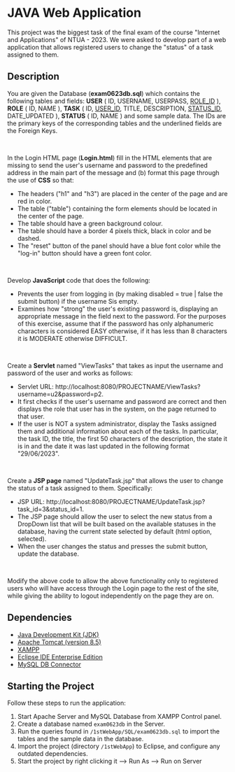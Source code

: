 # JAVA Web Application

This project was the biggest task of the final exam of the course "Internet and Applications" of NTUA - 2023. We were asked to develop part of a web application that allows registered users to change the "status" of a task assigned to them.

## Description

You are given the Database (**exam0623db.sql**) which contains the following tables and fields:
**USER** ( ID, USERNAME, USERPASS, <ins>ROLE_ID</ins> ), **ROLE** ( ID, NAME ), **TASK** ( ID, <ins>USER_ID</ins>, TITLE, DESCRIPTION, <ins>STATUS_ID</ins>, DATE_UPDATED ), **STATUS** ( ID, NAME ) and some sample data. The IDs are the primary keys of the corresponding tables and the underlined fields are the Foreign Keys.

<br>

In the Login HTML page (**Login.html**) fill in the HTML elements that
are missing to send the user's username and password to the predefined address in the main
part of the message and (b) format this page through the use of **CSS** so that:

- The headers ("h1" and "h3") are placed in the center of the page and are red in color.
- The table ("table") containing the form elements should be located in the center of the page.
- The table should have a green background colour.
- The table should have a border 4 pixels thick, black in color and be dashed.
- The "reset" button of the panel should have a blue font color while the "log-in" button should have a green font color.

<br>

Develop **JavaScript** code that does the following:

- Prevents the user from logging in (by making disabled = true | false the submit button) if the username Sis empty.
- Examines how "strong" the user's existing password is, displaying an appropriate message in the field next to the password. For the purposes of this exercise, assume that if the password has only alphanumeric characters is considered EASY otherwise, if it has less than 8 characters it is MODERATE otherwise DIFFICULT.

<br>

Create a **Servlet** named "ViewTasks" that takes as input the username and password of the user and works as follows:

- Servlet URL: http://localhost:8080/PROJECTNAME/ViewTasks?username=u2&password=p2.
- It first checks if the user's username and password are correct and then displays the role that user has in the system, on the page returned to that user.
- If the user is NOT a system administrator, display the Tasks assigned them and additional information about each of the tasks. In particular, the task ID, the title, the first 50 characters of the description, the state it is in and the date it was last updated in the following format "29/06/2023".

<br>

Create a **JSP page** named "UpdateTask.jsp" that allows the user to change the status of a
task assigned to them. Specifically:

- JSP URL: http://localhost:8080/PROJECTNAME/UpdateTask.jsp?task_id=3&status_id=1.
- The JSP page should allow the user to select the new status from a DropDown list that will be built based on the available statuses in the database, having the current state selected by default (html option, selected).
- When the user changes the status and presses the submit button, update the database.

<br>

Modify the above code to allow the above functionality only to registered users who will have access through the Login page to the rest of the site, while giving the ability to logout independently on the page they are on.

## Dependencies

- [Java Development Kit (JDK)](https://www.oracle.com/java/technologies/javase-jdk15-downloads.html)
- [Apache Tomcat (version 8.5)](https://tomcat.apache.org/download-80.cgi#8.5.63)
- [XAMPP](https://www.apachefriends.org/download.html)
- [Eclipse IDE Enterprise Edition](https://www.eclipse.org/downloads/packages/)
- [MySQL DB Connector](https://dev.mysql.com/downloads/connector/j/)

## Starting the Project

Follow these steps to run the application:

1. Start Apache Server and MySQL Database from XAMPP Control panel.
2. Create a database named `exam0623db` in the Server.
3. Run the queries found in `/1stWebApp/SQL/exam0623db.sql` to import the tables and the sample data in the database.
4. Import the project (directory `/1stWebApp`) to Eclipse, and configure any outdated dependencies.
5. Start the project by right clicking it --> Run As --> Run on Server
